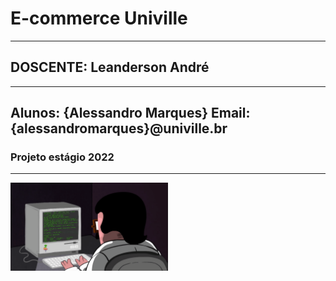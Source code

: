 #                           E-commerce Univille
-----------------------------------------------------------------------------
##                       DOSCENTE: Leanderson André
-----------------------------------------------------------------------------
Alunos: {Alessandro Marques}
Email:  {alessandromarques}@univille.br
-----------------------------------------------------------------------------

###                         Projeto estágio 2022
-----------------------------------------------------------------------------
<img src="comp.gif" alt="Progrmando pra caraio." width="50%" height="50%"/>